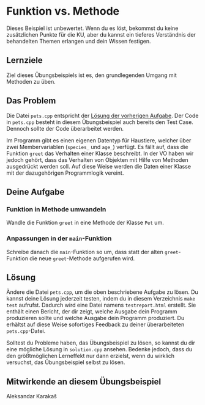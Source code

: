 # Funktion vs. Methode

Dieses Beispiel ist unbewertet. Wenn du es löst, bekommst du keine zusätzlichen Punkte für die KU, aber du kannst ein tieferes Verständnis der behandelten Themen erlangen und dein Wissen festigen.

## Lernziele

Ziel dieses Übungsbeispiels ist es, den grundlegenden Umgang mit Methoden zu üben.

## Das Problem

Die Datei `pets.cpp` entspricht der [Lösung der vorherigen Aufgabe](Semester%2002/OOP1/Projects/OOP-coding-exercises/week_2/pets_2_struct/solution.cpp). Der Code in `pets.cpp` besteht in diesem Übungsbeispiel auch bereits den Test Case. Dennoch sollte der Code überarbeitet werden.

Im Programm gibt es einen eigenen Datentyp für Haustiere, welcher über zwei Membervariablen (`species_` und `age_`) verfügt. Es fällt auf, dass die Funktion `greet` das Verhalten einer Klasse beschreibt. In der VO haben wir jedoch gehört, dass das Verhalten von Objekten mit Hilfe von Methoden ausgedrückt werden soll. Auf diese Weise werden die Daten einer Klasse mit der dazugehörigen Programmlogik vereint.

## Deine Aufgabe
### Funktion in Methode umwandeln
Wandle die Funktion `greet` in eine Methode der Klasse `Pet` um.

### Anpassungen in der `main`-Funktion
Schreibe danach die `main`-Funktion so um, dass statt der alten `greet`-Funktion die neue `greet`-Methode aufgerufen wird.


## Lösung

Ändere die Datei `pets.cpp`, um die oben beschriebene Aufgabe zu lösen. Du kannst deine Lösung jederzeit testen, indem du in diesem Verzeichnis `make test` aufrufst. Dadurch wird eine Datei namens `testreport.html` erstellt. Sie enthält einen Bericht, der dir zeigt, welche Ausgabe dein Programm produzieren sollte und welche Ausgabe dein Programm produziert. Du erhältst auf diese Weise sofortiges Feedback zu deiner überarbeiteten `pets.cpp`-Datei.

Solltest du Probleme haben, das Übungsbeispiel zu lösen, so kannst du dir eine mögliche Lösung in `solution.cpp` ansehen. Bedenke jedoch, dass du den größtmöglichen Lerneffekt nur dann erzielst, wenn du wirklich versuchst, das Übungsbeispiel selbst zu lösen.

## Mitwirkende an diesem Übungsbeispiel
Aleksandar Karakaš

